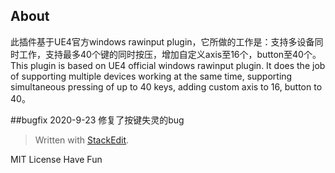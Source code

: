 ## About	
此插件基于UE4官方windows rawinput plugin，它所做的工作是：支持多设备同时工作，支持最多40个键的同时按压，增加自定义axis至16个，button至40个。
 This plugin is based on UE4 official windows rawinput plugin. It does the job of supporting multiple devices working at the same time, supporting simultaneous pressing of up to 40 keys, adding custom axis to 16, button to 40。

##bugfix
2020-9-23 修复了按键失灵的bug


> Written with [StackEdit](https://stackedit.io/).

MIT License
Have Fun
